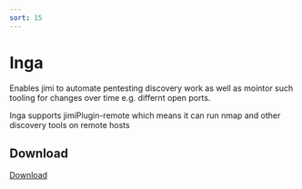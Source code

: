```yaml
---
sort: 15
---
```


# Inga

Enables jimi to automate pentesting discovery work as well as mointor such tooling for changes over time e.g. differnt open ports.

Inga supports jimiPlugin-remote which means it can run nmap and other discovery tools on remote hosts

## Download

[Download](https://github.com/z1pti3/jimiPlugin-inga)

